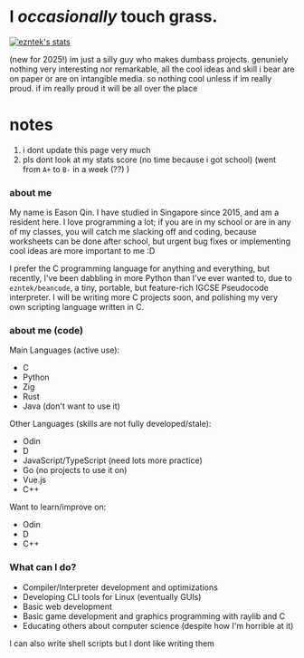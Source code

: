 # I _occasionally_ touch grass.
[![ezntek's stats](https://github-readme-stats.vercel.app/api?username=ezntek&count_private=true&show_icons=true&bg_color=1e1e2e&text_color=cdd6f4&icon_color=cba6f7&title_color=94e2d5)](https://github.com/anuraghazra/github-readme-stats)

(new for 2025!) im just a silly guy who makes dumbass projects. genuniely nothing very interesting nor remarkable, all the cool ideas and skill i bear are on paper or are on intangible media. so nothing cool unless if im really proud. if im really proud it will be all over the place

# notes
1. i dont update this page very much
2. pls dont look at my stats score (no time because i got school) (went from `A+` to `B-` in a week (??) )

### about me

My name is Eason Qin. I have studied in Singapore since 2015, and am a resident here. I love programming a lot; if you are in my school or are in any of my classes, you will catch me slacking off and coding, because worksheets can be done after school, but urgent bug fixes or implementing cool ideas are more important to me :D

I prefer the C programming language for anything and everything, but recently, I've been dabbling in more Python than I've ever wanted to, due to `ezntek/beancode`, a tiny, portable, but feature-rich IGCSE Pseudocode interpreter. I will be writing more C projects soon, and polishing my very own scripting language written in C.

### about me (code)
Main Languages (active use):
* C
* Python
* Zig
* Rust
* Java (don't want to use it)

Other Languages (skills are not fully developed/stale):
* Odin
* D
* JavaScript/TypeScript (need lots more practice)
* Go (no projects to use it on)
* Vue.js
* C++

Want to learn/improve on:
* Odin
* D
* C++

### What can I do?
* Compiler/Interpreter development and optimizations
* Developing CLI tools for Linux (eventually GUIs)
* Basic web development
* Basic game development and graphics programming with raylib and C
* Educating others about computer science (despite how I'm horrible at it)

I can also write shell scripts but I dont like writing them
